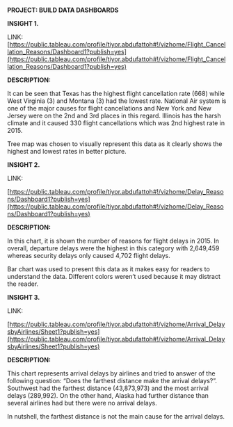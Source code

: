 **PROJECT: BUILD DATA DASHBOARDS**

**INSIGHT 1.**

LINK:  [https://public.tableau.com/profile/tiyor.abdufattoh#!/vizhome/Flight_Cancellation_Reasons/Dashboard1?publish=yes](https://public.tableau.com/profile/tiyor.abdufattoh#!/vizhome/Flight_Cancellation_Reasons/Dashboard1?publish=yes)

**DESCRIPTION:**

It can be seen that Texas has the highest flight cancellation rate (668) while West Virginia (3) and Montana (3) had the lowest rate. National Air system is one of the major causes for flight cancellations and New York and New Jersey were on the 2nd  and 3rd  places in this regard. Illinois has the harsh climate and it caused 330 flight cancellations which was 2nd  highest rate in 2015.

Tree map was chosen to visually represent this data as it clearly shows the highest and lowest rates in better picture.

**INSIGHT 2.**

LINK:

[https://public.tableau.com/profile/tiyor.abdufattoh#!/vizhome/Delay_Reasons/Dashboard1?publish=yes](https://public.tableau.com/profile/tiyor.abdufattoh#!/vizhome/Delay_Reasons/Dashboard1?publish=yes)

**DESCRIPTION:**

In this chart, it is shown the number of reasons for flight delays in 2015.  In overall, departure delays were the highest in this category with 2,649,459 whereas security delays only caused 4,702 flight delays.

Bar chart was used to present this data as it makes easy for readers to understand the data. Different colors weren’t used because it may distract the reader.

**INSIGHT 3.**

LINK:

[https://public.tableau.com/profile/tiyor.abdufattoh#!/vizhome/Arrival_DelaysbyAirlines/Sheet1?publish=yes](https://public.tableau.com/profile/tiyor.abdufattoh#!/vizhome/Arrival_DelaysbyAirlines/Sheet1?publish=yes)

**DESCRIPTION:**

This chart represents arrival delays by airlines and tried to answer of the following question: “Does the farthest distance make the arrival delays?”. Southwest had the farthest distance (43,873,973) and the most arrival delays (289,992). On the other hand, Alaska had further distance than several airlines had but there were no arrival delays.

In nutshell, the farthest distance is not the main cause for the arrival delays.
